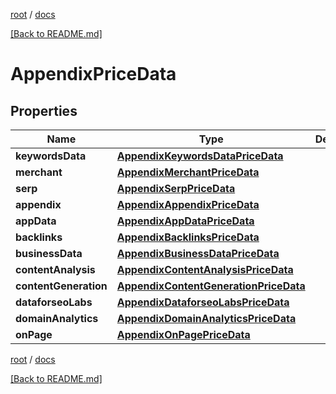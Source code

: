 [root](./../ "root") / [docs](./ "docs")

[[Back to README.md]](./../README.md "[Back to README.md]")

# AppendixPriceData

## Properties

| Name | Type | Description | Notes |
|------------ | ------------- | ------------- | -------------|
|**keywordsData** | [**AppendixKeywordsDataPriceData**](AppendixKeywordsDataPriceData.md) |  |  [optional] |
|**merchant** | [**AppendixMerchantPriceData**](AppendixMerchantPriceData.md) |  |  [optional] |
|**serp** | [**AppendixSerpPriceData**](AppendixSerpPriceData.md) |  |  [optional] |
|**appendix** | [**AppendixAppendixPriceData**](AppendixAppendixPriceData.md) |  |  [optional] |
|**appData** | [**AppendixAppDataPriceData**](AppendixAppDataPriceData.md) |  |  [optional] |
|**backlinks** | [**AppendixBacklinksPriceData**](AppendixBacklinksPriceData.md) |  |  [optional] |
|**businessData** | [**AppendixBusinessDataPriceData**](AppendixBusinessDataPriceData.md) |  |  [optional] |
|**contentAnalysis** | [**AppendixContentAnalysisPriceData**](AppendixContentAnalysisPriceData.md) |  |  [optional] |
|**contentGeneration** | [**AppendixContentGenerationPriceData**](AppendixContentGenerationPriceData.md) |  |  [optional] |
|**dataforseoLabs** | [**AppendixDataforseoLabsPriceData**](AppendixDataforseoLabsPriceData.md) |  |  [optional] |
|**domainAnalytics** | [**AppendixDomainAnalyticsPriceData**](AppendixDomainAnalyticsPriceData.md) |  |  [optional] |
|**onPage** | [**AppendixOnPagePriceData**](AppendixOnPagePriceData.md) |  |  [optional] |

[root](./../ "root") / [docs](./ "docs")

[[Back to README.md]](./../README.md "[Back to README.md]")